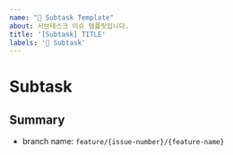 ```yaml
---
name: "🏃 Subtask Template"
about: 서브테스크 이슈 템플릿입니다.
title: '[Subtask] TITLE'
labels: '🏃 Subtask'
---
```


# Subtask

## Summary
- branch name: `feature/{issue-number}/{feature-name}`
<!--
- main
- develop: Next version
- feature/{issue-number}/{feature-name}
  - ex: feature/42/input-component
- release
- hotfix/{issue-number}/{feature-name}
-->
